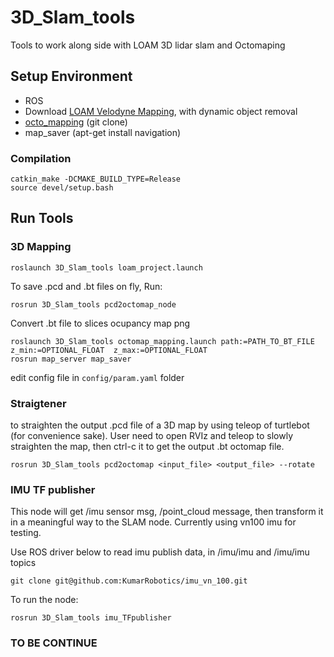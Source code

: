 # 3D_Slam_tools
Tools to work along side with LOAM 3D lidar slam and Octomaping

## Setup Environment
- ROS
- Download [LOAM Velodyne Mapping](https://github.com/yutingkevinlai/velodyne_slam), with dynamic object removal
- [octo_mapping](https://github.com/OctoMap/octomap_mapping) (git clone)
- map_saver  (apt-get install navigation)

### Compilation
```
catkin_make -DCMAKE_BUILD_TYPE=Release
source devel/setup.bash
````

## Run Tools

### 3D Mapping
```
roslaunch 3D_Slam_tools loam_project.launch
````
To save .pcd and .bt files on fly, Run:
```
rosrun 3D_Slam_tools pcd2octomap_node
````
Convert .bt file to slices ocupancy map png
```
roslaunch 3D_Slam_tools octomap_mapping.launch path:=PATH_TO_BT_FILE z_min:=OPTIONAL_FLOAT  z_max:=OPTIONAL_FLOAT
rosrun map_server map_saver
````
edit config file in `config/param.yaml` folder


### Straigtener
to straighten the output .pcd file of a 3D map by using teleop of turtlebot (for convenience sake). User need to open RVIz and teleop to slowly straighten the map, then ctrl-c it to get the output .bt octomap file.

```
rosrun 3D_Slam_tools pcd2octomap <input_file> <output_file> --rotate
````


### IMU TF publisher
This node will get /imu sensor msg, /point_cloud message, then transform it in a meaningful way to the SLAM node. Currently using vn100 imu for testing.

Use ROS driver below to read imu publish data, in /imu/imu and /imu/imu topics

```
git clone git@github.com:KumarRobotics/imu_vn_100.git
````

To run the node:
```
rosrun 3D_Slam_tools imu_TFpublisher
````


### TO BE CONTINUE
